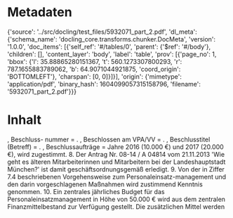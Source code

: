 # Metadaten
{'source': '../src/docling/test_files/5932071_part_2.pdf', 'dl_meta': {'schema_name': 'docling_core.transforms.chunker.DocMeta', 'version': '1.0.0', 'doc_items': [{'self_ref': '#/tables/0', 'parent': {'$ref': '#/body'}, 'children': [], 'content_layer': 'body', 'label': 'table', 'prov': [{'page_no': 1, 'bbox': {'l': 35.88865280151367, 't': 560.1273307800293, 'r': 787.1655883789062, 'b': 64.9071044921875, 'coord_origin': 'BOTTOMLEFT'}, 'charspan': [0, 0]}]}], 'origin': {'mimetype': 'application/pdf', 'binary_hash': 1604099057315158796, 'filename': '5932071_part_2.pdf'}}}

# Inhalt
, Beschluss- nummer = . , Beschlossen am VPA/VV = . , Beschlusstitel (Betreff) = . , Beschlussaufträge = Jahre 2016 (10.000 €) und 2017 (20.000 €), wird zugestimmt. 8. Der Antrag Nr. 08-14 / A 04814 vom 21.11.2013 'Wie geht es älteren Mitarbeiterinnen und Mitarbeitern bei der Landeshauptstadt München?' ist damit geschäftsordnungsgemäß erledigt. 9. Von der in Ziffer 7.4 beschriebenen Vorgehensweise zum Personaleinsatz-management und den darin vorgeschlagenen Maßnahmen wird zustimmend Kenntnis genommen. 10. Ein zentrales jährliches Budget für das Personaleinsatzmanagement in Höhe von 50.000 € wird aus dem zentralen Finanzmittelbestand zur Verfügung gestellt. Die zusätzlichen Mittel werden